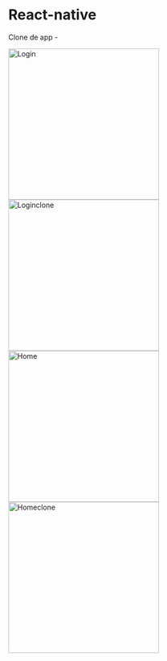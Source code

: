 # React-native
Clone de app - 

<div align-'center'>
<img src="https://github.com/WFrauches89/react-native/assets/101157962/a137f3e8-c15d-46c4-810d-317079cb8d25" alt="Login" width="300px" />
<img src="https://github.com/WFrauches89/react-native/assets/101157962/2e989416-cd9a-4511-ab48-e605a19ef428" alt="Loginclone" width="300px" />
</div>

  <div align-'center'>
<img src="https://github.com/WFrauches89/react-native/assets/101157962/d25ace41-da75-4d7a-b75e-69966a59a5c1" alt="Home" width="300px" />
<img src="https://github.com/WFrauches89/react-native/assets/101157962/67388072-ec2b-4a7a-b5f5-1344666513ae" alt="Homeclone" width="300px" />


  
</div>
